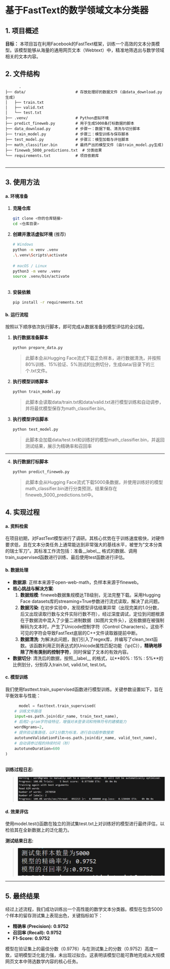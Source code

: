 # 基于FastText的数学领域文本分类器

## 1. 项目概述

**目标：** 本项目旨在利用Facebook的FastText框架，训练一个高效的文本分类模型。该模型能够从海量的通用网页文本（Webtext）中，精准地筛选出与数学领域相关的文本内容。

## 2. 文件结构

```
      .
├── data/                      # 存放处理好的数据文件 (由data_download.py生成)
│   ├── train.txt
│   ├── valid.txt
│   └── test.txt
├── .venv/                     # Python虚拟环境
├── predict_fineweb.py         # 用于生成5000条打标数据的脚本
├── data_download.py           # 步骤一：数据下载、清洗与切分脚本
├── train_model.py             # 步骤二：模型训练与保存脚本
├── test_model.py              # 步骤三：模型加载与评估脚本
├── math_classifier.bin        # 最终产出的模型文件 (由train_model.py生成)
├── fineweb_5000_predictions.txt  # 分类结果
└── requirements.txt           # 项目依赖库
    
```

------



## 3. 使用方法

#### a. 环境准备

1. **克隆仓库**

   ```bash
   git clone <你的仓库链接>
   cd <仓库目录>
   ```

2. **创建并激活虚拟环境** (推荐)

   ```bash
   # Windows
   python -m venv .venv
   .\.venv\Scripts\activate
   
   # macOS / Linux
   python3 -m venv .venv
   source .venv/bin/activate
       
   ```

3. **安装依赖**

   ```bash
   pip install -r requirements.txt
   ```

#### b. 运行流程

按照以下顺序依次执行脚本，即可完成从数据准备到模型评估的全过程。

1. **执行数据准备脚本**

   ```bash
   python prepare_data.py
   ```

   > 此脚本会从Hugging Face流式下载正负样本，进行数据清洗，并按照80%训练、15%验证、5%测试的比例切分，生成data/目录下的三个.txt文件。

2. **执行模型训练脚本**

   ```bash
   python train_model.py
   ```

   > 此脚本会读取data/train.txt和data/valid.txt进行模型训练和自动调参，并将最优模型保存为math_classifier.bin。

3. **执行模型评估脚本**

   ```bash
   python test_model.py  
   ```

   > 此脚本会加载data/test.txt和训练好的模型math_classifier.bin，并返回测试结果，展示为精确率和召回率

------

4. **执行数据打标脚本**

   ```bash
   python predict_fineweb.py
   ```

   > 此脚本会从Hugging Face流式下载5000条数据，并使用训练好的模型math_classifier.bin进行分类预测，结果保存在fineweb_5000_predictions.txt中。


## 4. 实现过程

#### a. 资料检索

在项目初期，对FastText模型进行了调研。其核心优势在于训练速度极快，对硬件要求低，且在文本分类任务上通常能达到非常强大的基线水平，被誉为“文本分类的瑞士军刀”。其标准工作流包括：准备__label__<tag> <text>格式的数据、调用train_supervised函数进行训练、最后使用test函数进行评估。

#### b. 数据处理

- **数据源**: 正样本来源于open-web-math，负样本来源于fineweb。
- **核心挑战与解决方案**:
  1. **数据规模**: fineweb数据集规模达TB级别，无法完整下载。采用Hugging Face datasets库的streaming=True参数进行流式读取，解决了此问题。
  2. **数据污染**: 在初步实验中，发现模型评估结果异常（出现完美的1.0分数，后又出现读取行数与文件实际行数不符），经过深度调试，定位到问题根源在于数据流中混入了少量二进制数据（如图片文件头），这些数据在被强制解码为文本时，产生了Unicode控制字符（Control Characters）。这些不可见的字符会导致FastText底层的C++文件读取器提前中断。
  3. **数据清洗**: 为解决此问题，我们引入了regex库，并编写了clean_text函数。该函数利用正则表达式的Unicode属性匹配功能（\p{C}），**精确地移除了所有类别的控制字符**，同时保留了文本的有效内容。
- **数据切分**: 清洗后的数据，按照__label__<tag> <text>的格式，以**80% : 15% : 5%**的比例划分，分别存入train.txt, valid.txt, test.txt。

#### c. 模型训练

我们使用fasttext.train_supervised函数进行模型训练。关键参数设置如下，旨在平衡效率与性能：

```python
      model = fasttext.train_supervised(
    # 训练文件路径
    input=os.path.join(dir_name, train_text_name),
    # 启用2-gram字符级特征，增强对未登录词和特殊符号的建模能力
    wordNgrams=2,
    # 提供验证集路径，以F1分数为标准，进行自动超参数搜索
    autotuneValidationFile=os.path.join(dir_name, valid_text_name),
    # 自动调参过程的持续时间（秒）
    autotuneDuration=600
)
    
```

**训练过程日志:**

> ![image-20250706213926816](images/image-20250706213926816.png)

#### d. 效果评估

使用model.test()函数在独立的测试集test.txt上对训练好的模型进行最终评估，以检验其在全新数据上的泛化能力。

**测试结果日志:**

> ![image-20250706214047642](images/image-20250706214047642.png)

------



## 5. 最终结果

经过上述流程，我们成功训练出一个高性能的数学文本分类器。模型在包含5000个样本的留存测试集上表现出色，关键指标如下：

- **精确率 (Precision):** **0.9752**
- **召回率 (Recall):** **0.9752**
- **F1-Score:** **0.9752**

模型在验证集上的最佳分数（0.9776）与在测试集上的分数（0.9752）高度一致，证明模型泛化能力强，未出现过拟合。这表明该模型已能可靠地完成从大规模网页文本中筛选数学内容的核心任务。
